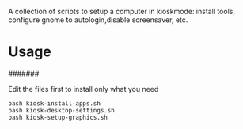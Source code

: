 A collection of scripts to setup a computer in kioskmode: install tools, configure gnome to autologin,disable screensaver, etc.

# Usage
#######

Edit the files first to install only what you need

```
bash kiosk-install-apps.sh
bash kiosk-desktop-settings.sh
bash kiosk-setup-graphics.sh
```




